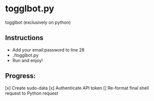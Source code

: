 # togglbot.py
togglbot (exclusively on python)

## Instructions
+ Add your email:password to line 28
+ ./togglbot.py
+ Run and enjoy!

## Progress:
[x] Create sudo-data
[x] Authenticate API token
[] Re-format final shell request to Python request
